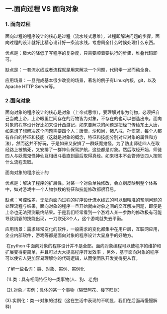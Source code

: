 ## 一.面向过程 VS 面向对象

###      1. 面向过程

​	    面向过程的程序设计的核心是过程（流水线式思维），过程即解决问题的步骤，面向过程的设计就好比精心设计好一条流水线，考虑周全什么时候处理什么东西。

​		优点是：极大的降低了写程序的复杂度，只需要顺着要执行的步骤，堆叠代码即可。

​		缺点是：一套流水线或者流程就是用来解决一个问题，代码牵一发而动全身。

​	    应用场景：一旦完成基本很少改变的场景，著名的例子有Linux內核，git，以及Apache HTTP Server等。

### 	2.面向对象

​	    面向对象的程序设计的核心是对象（上帝式思维），要理解对象为何物，必须把自己当成上帝，上帝眼里世间存在的万物皆为对象，不存在的也可以创造出来。面向对象的程序设计好比如来设计西游记，如来要解决的问题是把经书传给东土大唐，如来想了想解决这个问题需要四个人：唐僧，沙和尚，猪八戒，孙悟空，每个人都有各自的特征和技能（这就是对象的概念，特征和技能分别对应对象的属性和方法），然而这并不好玩，于是如来又安排了一群妖魔鬼怪，为了防止师徒四人在取经路上被搞死，又安排了一群神仙保驾护航，这些都是对象。然后取经开始，师徒四人与妖魔鬼怪神仙互相缠斗着直到最后取得真经。如来根本不会管师徒四人按照什么流程去取。

面向对象的程序设计的

​	    优点是：解决了程序的扩展性。对某一个对象单独修改，会立刻反映到整个体系中，如对游戏中一个人物参数的特征和技能修改都很容易。

​		缺点：可控性差，无法向面向过程的程序设计流水线式的可以很精准的预测问题的处理流程与结果，面向对象的程序一旦开始就由对象之间的交互解决问题，即便是上帝也无法预测最终结果。于是我们经常看到一个游戏人某一参数的修改极有可能导致阴霸的技能出现，一刀砍死3个人，这个游戏就失去平衡。

​		应用场景：需求经常变化的软件，一般需求的变化都集中在用户层，互联网应用，企业内部软件，游戏等都是面向对象的程序设计大显身手的好地方。

​		在python 中面向对象的程序设计并不是全部。面向对象编程可以使程序的维护和扩展变得更简单，并且可以大大提高程序开发效率 ，另外，基于面向对象的程序可以使它人更加容易理解你的代码逻辑，从而使团队开发变得更从容。

​	  了解一些名词：类、对象、实例、实例化

​	   		(1).类：具有相同特征的一类事物(人、狗、老虎)

​	  		 (2).对象／实例：具体的某一个事物（隔壁阿花、楼下旺财）

​	  		 (3).实例化：类——>对象的过程（这在生活中表现的不明显，我们在后面再慢慢解释）